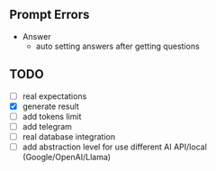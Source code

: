## Prompt Errors
- Answer
  - auto setting answers after getting questions


## TODO
- [ ] real expectations
- [x] generate result
- [ ] add tokens limit
- [ ] add telegram
- [ ] real database integration
- [ ] add abstraction level for use different AI API/local (Google/OpenAI/Llama)